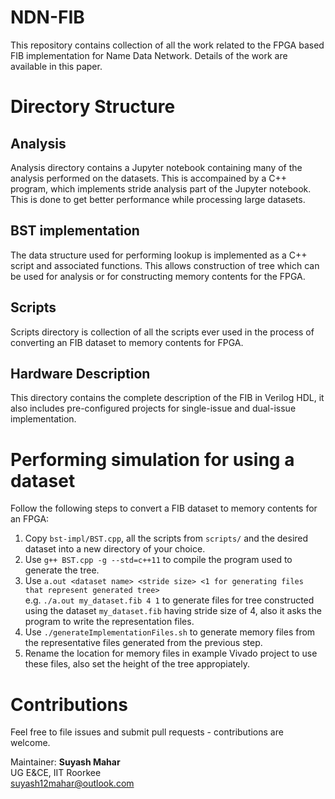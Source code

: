 # NDN-FIB
This repository contains collection of all the work related to the FPGA based FIB implementation for Name Data Network. Details of the work are available in this paper.

# Directory Structure

## Analysis
Analysis directory contains a Jupyter notebook containing many of the analysis performed on the datasets. This is accompained by a C++ program, which implements stride analysis part of the Jupyter notebook. This is done to get better performance while processing large datasets.

## BST implementation
The data structure used for performing lookup is implemented as a C++ script and associated functions. This allows construction of tree which can be used for analysis or for constructing memory contents for the FPGA.

## Scripts
Scripts directory is collection of all the scripts ever used in the process of converting an FIB dataset to memory contents for FPGA.

## Hardware Description
This directory contains the complete description of the FIB in Verilog HDL, it also includes pre-configured projects for single-issue and dual-issue implementation.

# Performing simulation for using a dataset
Follow the following steps to convert a FIB dataset to memory contents for an FPGA:
1. Copy `bst-impl/BST.cpp`, all the scripts from `scripts/` and the desired dataset into a new directory of your choice.
2. Use `g++ BST.cpp -g --std=c++11` to compile the program used to generate the tree.
3. Use `a.out <dataset name> <stride size> <1 for generating files that represent generated tree>`  
   e.g. `./a.out my_dataset.fib 4 1` to generate files for tree constructed using the dataset `my_dataset.fib` having stride size of 4, also it asks the program to write the representation files.
4. Use `./generateImplementationFiles.sh` to generate memory files from the representative files generated from the previous step.
5. Rename the location for memory files in example Vivado project to use these files, also set the height of the tree appropiately.

# Contributions
Feel free to file issues and submit pull requests - contributions are welcome. 

Maintainer:
**Suyash Mahar**  
UG E&CE, IIT Roorkee  
suyash12mahar@outlook.com
